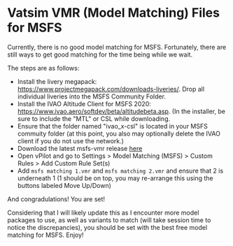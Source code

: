 # Vatsim VMR (Model Matching) Files for MSFS

Currently, there is no good model matching for MSFS. Fortunately, there are still ways to get good matching for the time being while we wait.

The steps are as follows:

* Install the livery megapack: https://www.projectmegapack.com/downloads-liveries/. Drop all individual liveries into the MSFS Community Folder.
* Install the IVAO Altitude Client for MSFS 2020: https://www.ivao.aero/softdev/beta/altitudebeta.asp. (In the installer, be sure to include the "MTL" or CSL while downloading.
* Ensure that the folder named "ivao_x-csl" is located in your MSFS commuity folder (at this point, you also may optionally delete the IVAO client if you do not use the network.)
* Download the latest msfs-vmr release [here](https://github.com/migte/msfs-vmr/releases/latest)
* Open vPilot and go to Settings > Model Matching (MSFS) > Custom Rules > Add Custom Rule Set(s)
* Add `msfs matching 1.vmr` and `msfs matching 2.vmr` and ensure that 2 is underneath 1 (1 should be on top, you may re-arrange this using the buttons labeled Move Up/Down)

And congradulations! You are set!

Considering that I will likely update this as I encounter more model packages to use, as well as variants to match (will take session time to notice the discrepancies), you should be set with the best free model matching for MSFS. Enjoy!
